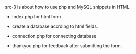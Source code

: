 src-3 is about how to use php and MySQL snippets in HTML.

- index.php for html form

- create a database accrding to html fields.

- connection.php for connecting database

- thankyou.php for feedback after submitting the form.

